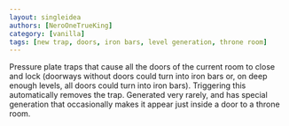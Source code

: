 ```yaml
---
layout: singleidea
authors: [NeroOneTrueKing]
category: [vanilla]
tags: [new trap, doors, iron bars, level generation, throne room]
---
```

Pressure plate traps that cause all the doors of the current room to close and lock (doorways without doors could turn into iron bars or, on deep enough levels, all doors could turn into iron bars). Triggering this automatically removes the trap. Generated very rarely, and has special generation that occasionally makes it appear just inside a door to a throne room.
